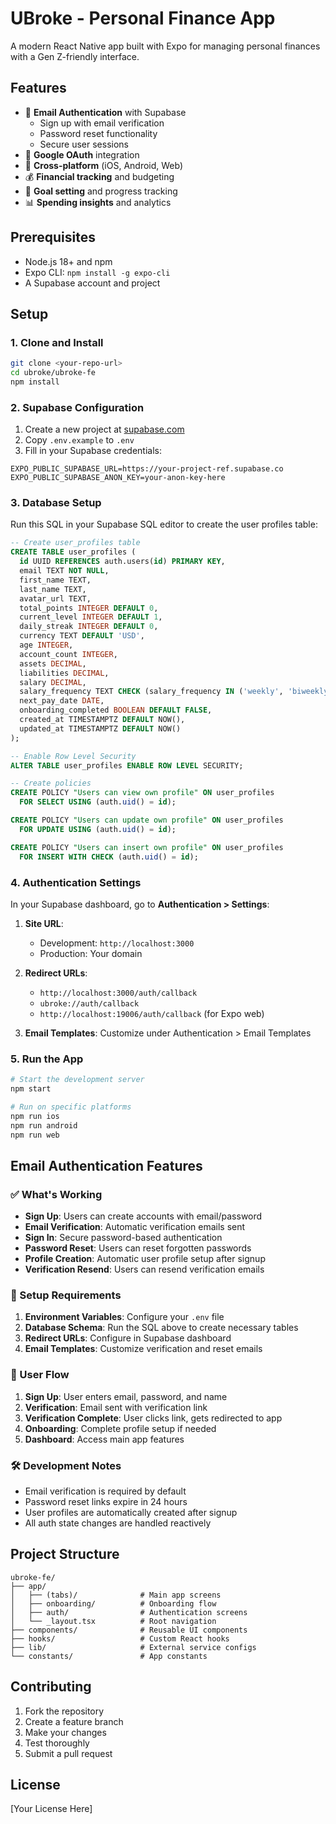 # UBroke - Personal Finance App

A modern React Native app built with Expo for managing personal finances with a Gen Z-friendly interface.

## Features

- 📧 **Email Authentication** with Supabase
  - Sign up with email verification
  - Password reset functionality
  - Secure user sessions
- 🔐 **Google OAuth** integration
- 📱 **Cross-platform** (iOS, Android, Web)
- 💰 **Financial tracking** and budgeting
- 🎯 **Goal setting** and progress tracking
- 📊 **Spending insights** and analytics

## Prerequisites

- Node.js 18+ and npm
- Expo CLI: `npm install -g expo-cli`
- A Supabase account and project

## Setup

### 1. Clone and Install

```bash
git clone <your-repo-url>
cd ubroke/ubroke-fe
npm install
```

### 2. Supabase Configuration

1. Create a new project at [supabase.com](https://supabase.com)
2. Copy `.env.example` to `.env`
3. Fill in your Supabase credentials:

```env
EXPO_PUBLIC_SUPABASE_URL=https://your-project-ref.supabase.co
EXPO_PUBLIC_SUPABASE_ANON_KEY=your-anon-key-here
```

### 3. Database Setup

Run this SQL in your Supabase SQL editor to create the user profiles table:

```sql
-- Create user_profiles table
CREATE TABLE user_profiles (
  id UUID REFERENCES auth.users(id) PRIMARY KEY,
  email TEXT NOT NULL,
  first_name TEXT,
  last_name TEXT,
  avatar_url TEXT,
  total_points INTEGER DEFAULT 0,
  current_level INTEGER DEFAULT 1,
  daily_streak INTEGER DEFAULT 0,
  currency TEXT DEFAULT 'USD',
  age INTEGER,
  account_count INTEGER,
  assets DECIMAL,
  liabilities DECIMAL,
  salary DECIMAL,
  salary_frequency TEXT CHECK (salary_frequency IN ('weekly', 'biweekly', 'monthly')),
  next_pay_date DATE,
  onboarding_completed BOOLEAN DEFAULT FALSE,
  created_at TIMESTAMPTZ DEFAULT NOW(),
  updated_at TIMESTAMPTZ DEFAULT NOW()
);

-- Enable Row Level Security
ALTER TABLE user_profiles ENABLE ROW LEVEL SECURITY;

-- Create policies
CREATE POLICY "Users can view own profile" ON user_profiles
  FOR SELECT USING (auth.uid() = id);

CREATE POLICY "Users can update own profile" ON user_profiles
  FOR UPDATE USING (auth.uid() = id);

CREATE POLICY "Users can insert own profile" ON user_profiles
  FOR INSERT WITH CHECK (auth.uid() = id);
```

### 4. Authentication Settings

In your Supabase dashboard, go to **Authentication > Settings**:

1. **Site URL**:

   - Development: `http://localhost:3000`
   - Production: Your domain

2. **Redirect URLs**:

   - `http://localhost:3000/auth/callback`
   - `ubroke://auth/callback`
   - `http://localhost:19006/auth/callback` (for Expo web)

3. **Email Templates**: Customize under Authentication > Email Templates

### 5. Run the App

```bash
# Start the development server
npm start

# Run on specific platforms
npm run ios
npm run android
npm run web
```

## Email Authentication Features

### ✅ What's Working

- **Sign Up**: Users can create accounts with email/password
- **Email Verification**: Automatic verification emails sent
- **Sign In**: Secure password-based authentication
- **Password Reset**: Users can reset forgotten passwords
- **Profile Creation**: Automatic user profile setup after signup
- **Verification Resend**: Users can resend verification emails

### 🔧 Setup Requirements

1. **Environment Variables**: Configure your `.env` file
2. **Database Schema**: Run the SQL above to create necessary tables
3. **Redirect URLs**: Configure in Supabase dashboard
4. **Email Templates**: Customize verification and reset emails

### 📱 User Flow

1. **Sign Up**: User enters email, password, and name
2. **Verification**: Email sent with verification link
3. **Verification Complete**: User clicks link, gets redirected to app
4. **Onboarding**: Complete profile setup if needed
5. **Dashboard**: Access main app features

### 🛠️ Development Notes

- Email verification is required by default
- Password reset links expire in 24 hours
- User profiles are automatically created after signup
- All auth state changes are handled reactively

## Project Structure

```
ubroke-fe/
├── app/
│   ├── (tabs)/              # Main app screens
│   ├── onboarding/          # Onboarding flow
│   ├── auth/                # Authentication screens
│   └── _layout.tsx          # Root navigation
├── components/              # Reusable UI components
├── hooks/                   # Custom React hooks
├── lib/                     # External service configs
└── constants/               # App constants
```

## Contributing

1. Fork the repository
2. Create a feature branch
3. Make your changes
4. Test thoroughly
5. Submit a pull request

## License

[Your License Here]
